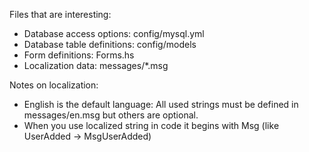 Files that are interesting:

* Database access options: config/mysql.yml
* Database table definitions: config/models
* Form definitions: Forms.hs
* Localization data: messages/*.msg

Notes on localization:
* English is the default language:
All used strings must be defined in messages/en.msg but others are optional.
* When you use localized string in code it begins with Msg (like UserAdded -> MsgUserAdded)
